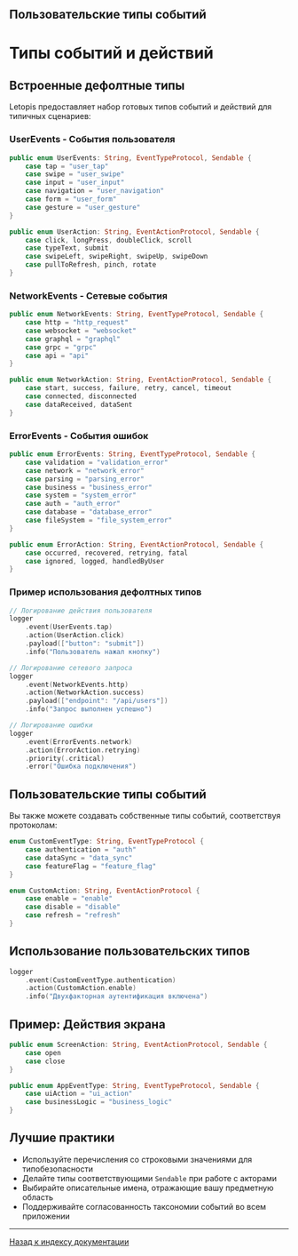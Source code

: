 ## Пользовательские типы событий

# Типы событий и действий

## Встроенные дефолтные типы

Letopis предоставляет набор готовых типов событий и действий для типичных сценариев:

### UserEvents - События пользователя

```swift
public enum UserEvents: String, EventTypeProtocol, Sendable {
    case tap = "user_tap"
    case swipe = "user_swipe"
    case input = "user_input"
    case navigation = "user_navigation"
    case form = "user_form"
    case gesture = "user_gesture"
}

public enum UserAction: String, EventActionProtocol, Sendable {
    case click, longPress, doubleClick, scroll
    case typeText, submit
    case swipeLeft, swipeRight, swipeUp, swipeDown
    case pullToRefresh, pinch, rotate
}
```

### NetworkEvents - Сетевые события

```swift
public enum NetworkEvents: String, EventTypeProtocol, Sendable {
    case http = "http_request"
    case websocket = "websocket"
    case graphql = "graphql"
    case grpc = "grpc"
    case api = "api"
}

public enum NetworkAction: String, EventActionProtocol, Sendable {
    case start, success, failure, retry, cancel, timeout
    case connected, disconnected
    case dataReceived, dataSent
}
```

### ErrorEvents - События ошибок

```swift
public enum ErrorEvents: String, EventTypeProtocol, Sendable {
    case validation = "validation_error"
    case network = "network_error"
    case parsing = "parsing_error"
    case business = "business_error"
    case system = "system_error"
    case auth = "auth_error"
    case database = "database_error"
    case fileSystem = "file_system_error"
}

public enum ErrorAction: String, EventActionProtocol, Sendable {
    case occurred, recovered, retrying, fatal
    case ignored, logged, handledByUser
}
```

### Пример использования дефолтных типов

```swift
// Логирование действия пользователя
logger
    .event(UserEvents.tap)
    .action(UserAction.click)
    .payload(["button": "submit"])
    .info("Пользователь нажал кнопку")

// Логирование сетевого запроса
logger
    .event(NetworkEvents.http)
    .action(NetworkAction.success)
    .payload(["endpoint": "/api/users"])
    .info("Запрос выполнен успешно")

// Логирование ошибки
logger
    .event(ErrorEvents.network)
    .action(ErrorAction.retrying)
    .priority(.critical)
    .error("Ошибка подключения")
```

## Пользовательские типы событий

Вы также можете создавать собственные типы событий, соответствуя протоколам:

```swift
enum CustomEventType: String, EventTypeProtocol {
    case authentication = "auth"
    case dataSync = "data_sync"
    case featureFlag = "feature_flag"
}

enum CustomAction: String, EventActionProtocol {
    case enable = "enable"
    case disable = "disable"
    case refresh = "refresh"
}
```

## Использование пользовательских типов

```swift
logger
    .event(CustomEventType.authentication)
    .action(CustomAction.enable)
    .info("Двухфакторная аутентификация включена")
```

## Пример: Действия экрана

```swift
public enum ScreenAction: String, EventActionProtocol, Sendable {
    case open
    case close
}

public enum AppEventType: String, EventTypeProtocol, Sendable {
    case uiAction = "ui_action"
    case businessLogic = "business_logic"
}
```

## Лучшие практики

- Используйте перечисления со строковыми значениями для типобезопасности
- Делайте типы соответствующими `Sendable` при работе с акторами
- Выбирайте описательные имена, отражающие вашу предметную область
- Поддерживайте согласованность таксономии событий во всем приложении

---

[Назад к индексу документации](../index.md)
